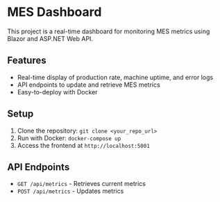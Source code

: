 # MES Dashboard

This project is a real-time dashboard for monitoring MES metrics using Blazor and ASP.NET Web API.

## Features
- Real-time display of production rate, machine uptime, and error logs
- API endpoints to update and retrieve MES metrics
- Easy-to-deploy with Docker

## Setup
1. Clone the repository: `git clone <your_repo_url>`
2. Run with Docker: `docker-compose up`
3. Access the frontend at `http://localhost:5001`

## API Endpoints
- `GET /api/metrics` - Retrieves current metrics
- `POST /api/metrics` - Updates metrics
